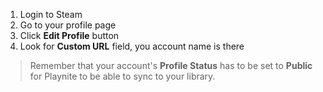 1. Login to Steam
2. Go to your profile page
3. Click **Edit Profile** button
4. Look for **Custom URL** field, you account name is there

> Remember that your account's **Profile Status** has to be set to **Public** for Playnite to be able to sync to your library.